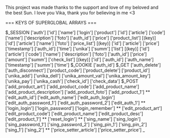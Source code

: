 This project was made thanks to the support and love of my beloved and the best Sun. I love you Vika, thank you for believing in me <3

=== KEYS OF SUPERGLOBAL ARRAYS ===

$_SESSION
	['auth']
		['id']
		['name']
		['login']
	['product']
		['id']
		['article']
		['code']
		['name']
		['description']
		['foto']
		['auth_id']
		['price']
	['product_list']
		[(key)]
			['id']
			['article']
			['name']
			['foto']
	['price_list']
		[(key)]
			['id']
			['article']
			['price']
			['timestamp']
			['auth_id']
			['time']
	['unika']
		['summ']
		['list']
			[(key)]
				['id']
				['article']
				['code']
				['name']
				['description']
				['foto']
				['auth_id']
				['price']
				['amount']
				['summ']
	['check_list']
		[(key)]
			['id']
			['auth_id']
			['auth_name']
			['timestamp']
			['summ']
			['time']
$_COOKIE
	['auth_id']
$_GET
	['auth_delete']
	['auth_disconnect']
	['product_code']
	['product_delete']
	['product_id']
	['unika_add']
	['unika_dell']
	['unika_amount_val']
	['unika_amount_key']
	['unika_pay']
	['unika_cash']
	['check_id']
	['check_data']
$_POST
	['add_product_art']
	['add_product_code']
	['add_product_name']
	['add_product_description']
	['add_product_foto']
	['add_product_1']
**
	['edit_auth_id']
	['edit_auth_name']
	['edit_auth_login']
	['edit_auth_password_1']
	['edit_auth_password_2']
	['edit_auth_1']
**
	['login_login']
	['login_password']
	['login_remember']
**
	['edit_product_art']
	['edit_product_code']
	['edit_product_name']
	['edit_product_desc']
	['edit_product_1']
**
	['reset_login']
**
	['sing_name']
	['sing_login']
	['sing_password_1']
	['sing_password_2']
	['sing_pin_1']
	['sing_pin_2']
	['sing_1']
	['sing_2']
**
	['price_setter_article']
	['price_setter_price']
_
